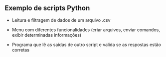 ## Exemplo de scripts Python

- Leitura e filtragem de dados de um arquivo .csv

- Menu com diferentes funcionalidades (criar arquivos, enviar comandos, exibir determinadas informações)

- Programa que lê as saídas de outro script e valida se as respostas estão corretas
